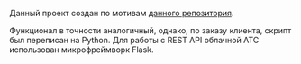Данный проект создан по мотивам [данного репозитория](hhttps://github.com/MedvedevVV/API_calls).

Функционал в точности аналогичный, однако, по заказу клиента, скрипт был переписан на Python. Для работы с REST API облачной АТС использован микрофреймворк Flask.

